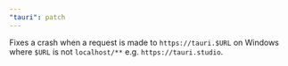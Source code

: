 ```yaml
---
"tauri": patch
---
```


Fixes a crash when a request is made to `https://tauri.$URL` on Windows where `$URL` is not `localhost/**` e.g. `https://tauri.studio`.
